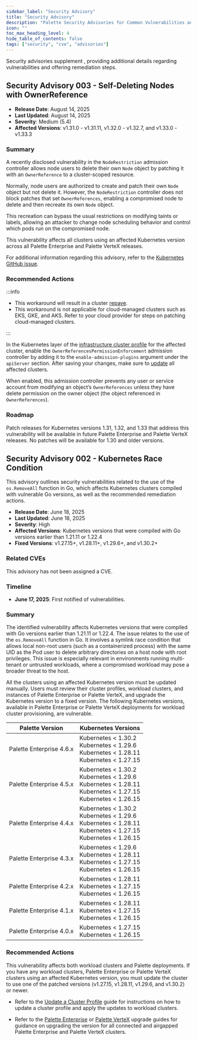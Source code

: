 ```yaml
---
sidebar_label: "Security Advisory"
title: "Security Advisory"
description: "Palette Security Advisories for Common Vulnerabilities and Exposures (CVEs)."
icon: ""
toc_max_heading_level: 4
hide_table_of_contents: false
tags: ["security", "cve", "advisories"]
---
```


Security advisories supplement <VersionedLink text="security bulletins" url="/security-bulletins/reports/" />, providing
additional details regarding vulnerabilities and offering remediation steps.

## Security Advisory 003 - Self-Deleting Nodes with OwnerReference

- **Release Date**: August 14, 2025
- **Last Updated**: August 14, 2025
- **Severity**: Medium (5.4)
- **Affected Versions**: v1.31.0 - v1.31.11, v1.32.0 - v1.32.7, and v1.33.0 - v1.33.3

### Summary

A recently disclosed vulnerability in the `NodeRestriction` admission controller allows node users to delete their own
`Node` object by patching it with an `OwnerReference` to a cluster-scoped resource.

Normally, node users are authorized to create and patch their own `Node` object but not delete it. However, the
`NodeRestriction` controller does not block patches that set `OwnerReferences`, enabling a compromised node to delete
and then recreate its own `Node` object.

This recreation can bypass the usual restrictions on modifying taints or labels, allowing an attacker to change node
scheduling behavior and control which pods run on the compromised node.

This vulnerability affects all clusters using an affected Kubernetes version across all Palette Enterprise and Palette
VerteX releases.

For additional information regarding this advisory, refer to the
[Kubernetes GitHub issue](https://github.com/kubernetes/kubernetes/issues/133471).

### Recommended Actions

:::info

- This workaround will result in a cluster [repave](../../glossary-all.md#repavement).
- This workaround is not applicable for cloud-managed clusters such as EKS, GKE, and AKS. Refer to your cloud provider
  for steps on patching cloud-managed clusters.

:::

In the Kubernetes layer of the [infrastructure cluster profile](../../profiles/profiles.md) for the affected cluster,
enable the `OwnerReferencesPermissionEnforcement` admission controller by adding it to the `enable-admission-plugins`
argument under the `apiServer` section. After saving your changes, make sure to
[update](../../clusters/cluster-management/cluster-updates.md) all affected clusters.

When enabled, this admission controller prevents any user or service account from modifying an object’s
`OwnerReferences` unless they have delete permission on the owner object (the object referenced in `OwnerReferences`).

### Roadmap

Patch releases for Kubernetes versions 1.31, 1.32, and 1.33 that address this vulnerability will be available in future
Palette Enterprise and Palette VerteX releases. No patches will be available for 1.30 and older versions.

## Security Advisory 002 - Kubernetes Race Condition

This advisory outlines security vulnerabilities related to the use of the `os.RemoveAll` function in Go, which affects
Kubernetes clusters compiled with vulnerable Go versions, as well as the recommended remediation actions.

- **Release Date**: June 18, 2025
- **Last Updated**: June 18, 2025
- **Severity**: High
- **Affected Versions**: Kubernetes versions that were compiled with Go versions earlier than 1.21.11 or 1.22.4
- **Fixed Versions**: v1.27.15+, v1.28.11+, v1.29.6+, and v1.30.2+

### Related CVEs

This advisory has not been assigned a CVE.

### Timeline

- **June 17, 2025**: First notified of vulnerabilities.

### Summary

The identified vulnerability affects Kubernetes versions that were compiled with Go versions earlier than 1.21.11 or
1.22.4. The issue relates to the use of the `os.RemoveAll` function in Go. It involves a symlink race condition that
allows local non-root users (such as a containerized process) with the same UID as the Pod user to delete arbitrary
directories on a host node with root privileges. This issue is especially relevant in environments running multi-tenant
or untrusted workloads, where a compromised workload may pose a broader threat to the host.

All the clusters using an affected Kubernetes version must be updated manually. Users must review their cluster
profiles, workload clusters, and instances of Palette Enterprise or Palette VerteX, and upgrade the Kubernetes version
to a fixed version. The following Kubernetes versions, available in Palette Enterprise or Palette VerteX deployments for
workload cluster provisioning, are vulnerable.

| Palette Version          | Kubernetes Versions                                                                                                        |
| ------------------------ | -------------------------------------------------------------------------------------------------------------------------- |
| Palette Enterprise 4.6.x | Kubernetes < 1.30.2<br />Kubernetes < 1.29.6<br />Kubernetes < 1.28.11<br />Kubernetes < 1.27.15                           |
| Palette Enterprise 4.5.x | Kubernetes < 1.30.2<br />Kubernetes < 1.29.6<br />Kubernetes < 1.28.11<br />Kubernetes < 1.27.15<br />Kubernetes < 1.26.15 |
| Palette Enterprise 4.4.x | Kubernetes < 1.30.2<br />Kubernetes < 1.29.6<br />Kubernetes < 1.28.11<br />Kubernetes < 1.27.15<br />Kubernetes < 1.26.15 |
| Palette Enterprise 4.3.x | Kubernetes < 1.29.6<br />Kubernetes < 1.28.11<br />Kubernetes < 1.27.15<br />Kubernetes < 1.26.15                          |
| Palette Enterprise 4.2.x | Kubernetes < 1.28.11<br />Kubernetes < 1.27.15<br />Kubernetes < 1.26.15                                                   |
| Palette Enterprise 4.1.x | Kubernetes < 1.28.11<br />Kubernetes < 1.27.15<br />Kubernetes < 1.26.15                                                   |
| Palette Enterprise 4.0.x | Kubernetes < 1.27.15<br />Kubernetes < 1.26.15                                                                             |

### Recommended Actions

This vulnerability affects both workload clusters and Palette deployments. If you have any workload clusters, Palette
Enterprise or Palette VerteX clusters using an affected Kubernetes version, you must update the cluster to use one of
the patched versions (v1.27.15, v1.28.11, v1.29.6, and v1.30.2) or newer.

- Refer to the
  [Update a Cluster Profile](../../profiles/cluster-profiles/modify-cluster-profiles/update-cluster-profile.md) guide
  for instructions on how to update a cluster profile and apply the updates to workload clusters.

- Refer to the [Palette Enterprise](../../enterprise-version/upgrade/upgrade.md) or
  [Palette VerteX](../../vertex/upgrade/upgrade.md) upgrade guides for guidance on upgrading the version for all
  connected and airgapped Palette Enterprise and Palette VerteX clusters.
